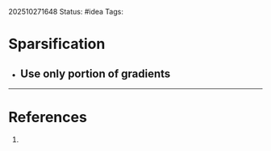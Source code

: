 202510271648
Status: #idea
Tags:

# Sparsification

- Use only portion of gradients 
	- 
---
# References

1. 